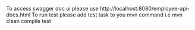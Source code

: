 To access swagger doc ui please use http://localhost:8080/employee-api-docs.html
To run test please add test task to you mvn command i.e mvn clean compile test

